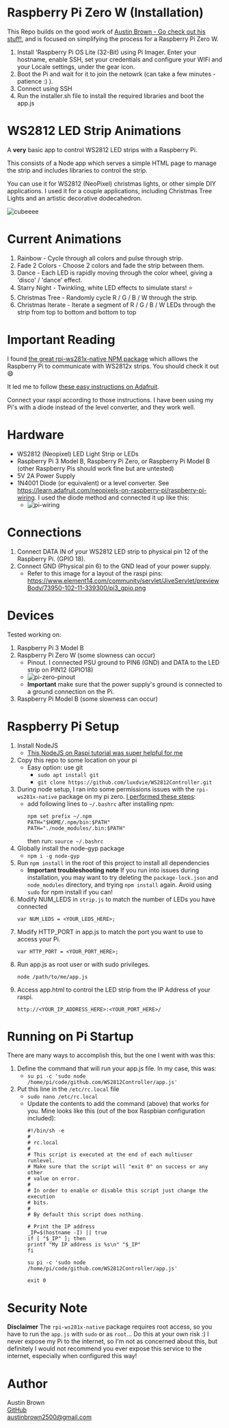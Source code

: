 # Raspberry Pi Zero W (Installation)

This Repo builds on the good work of [Austin Brown - Go check out his stuff!](https://github.com/luxdvie?tab=repositories), and is focused on simplifying the process for a Raspberry Pi Zero W.

1. Install 'Raspberry Pi OS Lite (32-Bit) using Pi Imager. Enter your hostname, enable SSH, set your credentials and configure your WIFi and your Locale settings, under the gear icon.
2. Boot the Pi and wait for it to join the netowrk (can take a few minutes - patience :) ).
3. Connect using SSH
4. Run the installer.sh file to install the required libraries and boot the app.js

# WS2812 LED Strip Animations

A **very** basic app to control WS2812 LED strips with a Raspberry Pi.

This consists of a Node app which serves a simple HTML page to manage the strip and includes libraries to control the strip.

You can use it for WS2812 (NeoPixel) christmas lights, or other simple DIY applications. I used it for a couple applications, including Christmas Tree Lights and an artistic decorative dodecahedron.

![cubeeee](./images/cube.jpg)

# Current Animations

1. Rainbow - Cycle through all colors and pulse through strip.
2. Fade 2 Colors - Choose 2 colors and fade the strip between them.
3. Dance -  Each LED is rapidly moving through the color wheel, giving a 'disco' / 'dance' effect.
4. Starry Night -  Twinkling, white LED effects to simulate stars! :star:
5. Christmas Tree - Randomly cycle R / G / B / W through the strip.
6. Christmas Iterate - Iterate a segment of R / G / B / W LEDs through the strip from top to bottom and bottom to top

# Important Reading

I found [the great rpi-ws281x-native NPM package](https://www.npmjs.com/package/rpi-ws281x-native) which alllows the Raspberry Pi to communicate with WS2812x strips. You should check it out 😄

It led me to follow [these easy instructions on Adafruit](https://learn.adafruit.com/neopixels-on-raspberry-pi).

Connect your raspi according to those instructions. I have been using my Pi's with a diode instead of the level converter, and they work well.

# Hardware

- WS2812 (Neopixel) LED Light Strip or LEDs
- Raspberry Pi 3 Model B, Raspberry Pi Zero, or Raspberry Pi Model B (other Raspberry Pis should work fine but are untested)
- 5V 2A Power Supply
- 1N4001 Diode (or equivalent) or a level converter. See https://learn.adafruit.com/neopixels-on-raspberry-pi/raspberry-pi-wiring. I used the diode method and connected it up like this:
    -  ![pi-wiring](./images/led_strips_raspi_NeoPixel_Diode_bb.jpg)

# Connections

1.  Connect DATA IN of your WS2812 LED strip to physical pin 12 of the Raspberry Pi. (GPIO 18).
2.  Connect GND (Physical pin 6) to the GND lead of your power supply.
    - Refer to this image for a layout of the raspi pins: https://www.element14.com/community/servlet/JiveServlet/previewBody/73950-102-11-339300/pi3_gpio.png

# Devices

Tested working on:
  1) Raspberry Pi 3 Model B
  2) Raspberry Pi Zero W (some slowness can occur)
     -  Pinout. I connected PSU ground to PIN6 (GND) and DATA to the LED strip on PIN12 (GPIO18)
     -  ![pi-zero-pinout](./images/pi-zero-pinout.png)
     -  **Important** make sure that the power supply's ground is connected to a ground connection on the Pi.
  3) Raspberry Pi Model B (some slowness can occur)

# Raspberry Pi Setup

1.  Install NodeJS
    -  [This NodeJS on Raspi tutorial was super helpful for me](https://desertbot.io/blog/nodejs-git-and-pm2-headless-raspberry-pi-install)
2.  Copy this repo to some location on your pi
    -  Easy option: use git
       -  `sudo apt install git`
       -  `git clone https://github.com/luxdvie/WS2812Controller.git`
 3.  During node setup, I ran into some permissions issues with the `rpi-ws281x-native` package on my pi zero. [I performed these steps](https://stackoverflow.com/questions/52979927/npm-warn-checkpermissions-missing-write-access-to-usr-local-lib-node-modules):
       -  add following lines to `~/.bashrc` after installing npm:
			```
			npm set prefix ~/.npm
			PATH="$HOME/.npm/bin:$PATH"
			PATH="./node_modules/.bin:$PATH"
			```
			then run:
			`source ~/.bashrc`
4.  Globally install the node-gyp package 
    -  `npm i -g node-gyp`
5.  Run `npm install` in the root of this project to install all dependencies
    -  **Important troubleshooting note** If you run into issues during installation, you may want to try deleting the `package-lock.json` and `node_modules` directory, and trying `npm install` again. Avoid using `sudo` for npm install if you can!
6.  Modify NUM_LEDS in `strip.js` to match the number of LEDs you have connected
	```
	var NUM_LEDS = <YOUR_LEDS_HERE>;
	```
7.  Modify HTTP_PORT in app.js to match the port you want to use to access your Pi.
	```
	var HTTP_PORT = <YOUR_PORT_HERE>;
	```
8.  Run app.js as root user or with sudo privileges.
	```
    node /path/to/me/app.js
	```
9.  Access app.html to control the LED strip from the IP Address of your raspi.
	```
    http://<YOUR_IP_ADDRESS_HERE>:<YOUR_PORT_HERE>/
	```

# Running on Pi Startup

There are many ways to accomplish this, but the one I went with was this:

1.  Define the command that will run your app.js file. In my case, this was:
    -  `su pi -c 'sudo node /home/pi/code/github.com/WS2812Controller/app.js'`
2.  Put this line in the `/etc/rc.local` file
    -  `sudo nano /etc/rc.local`
    -  Update the contents to add the command (above) that works for you. Mine looks like this (out of the box Raspbian configuration included):
		```
		#!/bin/sh -e
		#
		# rc.local
		#
		# This script is executed at the end of each multiuser runlevel.
		# Make sure that the script will "exit 0" on success or any other
		# value on error.
		#
		# In order to enable or disable this script just change the execution
		# bits.
		#
		# By default this script does nothing.

		# Print the IP address
		_IP=$(hostname -I) || true
		if [ "$_IP" ]; then
		printf "My IP address is %s\n" "$_IP"
		fi

		su pi -c 'sudo node /home/pi/code/github.com/WS2812Controller/app.js'

		exit 0
		```

# Security Note

**Disclaimer** The `rpi-ws281x-native` package requires root access, so you have to run the `app.js` with `sudo` or as `root`... Do this at your own risk :) I never expose my Pi to the internet, so I'm not as concerned about this, but definitely I would not recommend you ever expose this service to the internet, especially when configured this way!

# Author

Austin Brown \
[GitHub](https://github.com/luxdvie) \
[austinbrown2500@gmail.com](mailto:austinbrown2500@gmail.com)
